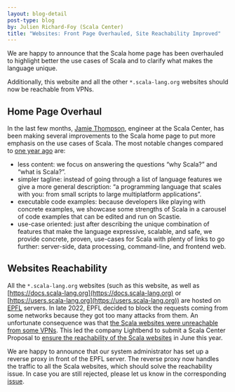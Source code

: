 ```yaml
---
layout: blog-detail
post-type: blog
by: Julien Richard-Foy (Scala Center)
title: "Websites: Front Page Overhauled, Site Reachability Improved"
---
```


We are happy to announce that the Scala home page has been overhauled to highlight better the use cases of Scala and to clarify what makes the language unique.

Additionally, this website and all the other `*.scala-lang.org` websites should now be reachable from VPNs.

## Home Page Overhaul

In the last few months, [Jamie Thompson](https://github.com/bishabosha), engineer at the Scala Center, has been making several improvements to the Scala home page to put more emphasis on the use cases of Scala. The most notable changes compared to [one year ago](http://web.archive.org/web/20220316071028/https://www.scala-lang.org/) are:
- less content: we focus on answering the questions “why Scala?” and “what is Scala?”.
- simpler tagline: instead of going through a list of language features we give a more general description: “a programming language that scales with you: from small scripts to large multiplatform applications”.
- executable code examples: because developers like playing with concrete examples, we showcase some strengths of Scala in a carousel of code examples that can be edited and run on Scastie.
- use-case oriented: just after describing the unique combination of features that make the language expressive, scalable, and safe, we provide concrete, proven, use-cases for Scala with plenty of links to go further: server-side, data processing, command-line, and frontend web.

## Websites Reachability

All the `*.scala-lang.org` websites (such as this website, as well as [https://docs.scala-lang.org](https://docs.scala-lang.org) or [https://users.scala-lang.org](https://users.scala-lang.org)) are hosted on [EPFL](https://epfl.ch) servers. In late 2022, EPFL decided to block the requests coming from some networks because they got too many attacks from them. An unfortunate consequence was that [the Scala websites were unreachable from some VPNs](https://github.com/scala/scala-lang/issues/1456). This led the company Lightbend to submit a Scala Center Proposal to [ensure the reachability of the Scala websites](https://github.com/scalacenter/advisoryboard/blob/main/proposals/031-scala-websites-vpn.md) in June this year.

We are happy to announce that our system administrator has set up a reverse proxy in front of the EPFL server. The reverse proxy now handles the traffic to all the Scala websites, which should solve the reachability issue. In case you are still rejected, please let us know in the corresponding [issue](https://github.com/scala/scala-lang/issues/1456).
